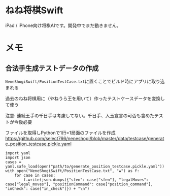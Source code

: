 #  ねね将棋Swift

iPad / iPhone向け将棋AIです。開発中でまだ動きません。

# メモ
## 合法手生成テストデータの作成

`NeneShogiSwift/PositionTestCase.txt`に置くことでビルド時にアプリに取り込まれる

過去のねね将棋用に（やねうら王を用いて）作ったテストケースデータを変換して使う

注意: 連続王手の千日手は考慮してない。千日手、入玉宣言の可否も含めたテストが今後必要

ファイルを取得しPythonで1行=1局面のファイルを作成 https://github.com/select766/neneshogi/blob/master/data/testcase/generate_position_testcase.pickle.yaml

```
import yaml
import json
cases = yaml.safe_load(open("path/to/generate_position_testcase.pickle.yaml"))
with open("NeneShogiSwift/PositionTestCase.txt", "w") as f:
    for case in cases:
        f.write(json.dumps({"sfen": case["sfen"], "legalMoves": case["legal_moves"], "positionCommand": case["position_command"], "inCheck": case["in_check"]}) + "\n")
```
